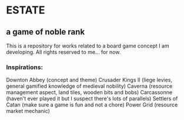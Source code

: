 # ESTATE
## a game of noble rank

This is a repository for works related to a board game concept I am developing.  All rights reserved to me... for now.

### Inspirations:
Downton Abbey (concept and theme)
Crusader Kings II (liege levies, general gamified knowledge of medieval nobility)
Caverna (resource management aspect, land tiles, wooden bits and bobs)
Carcassonne (haven't ever played it but I suspect there's lots of parallels)
Settlers of Catan (make sure a game is fun and not a chore)
Power Grid (resource market mechanic)
